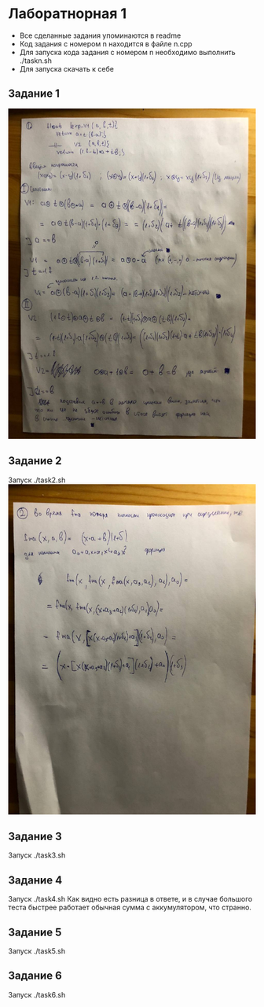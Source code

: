 # Лаборатнорная 1

- Все сделанные задания упоминаются в readme
- Код задания с номером n находится в файле n.cpp
- Для запуска кода задания с номером n необходимо выполнить ./taskn.sh
- Для запуска скачать к себе

## Задание 1
![](/images/task1.jpg)

## Задание 2
Запуск ./task2.sh
![](/images/task2.jpg)

## Задание 3
Запуск ./task3.sh

## Задание 4
Запуск ./task4.sh
Как видно есть разница в ответе, и в случае большого теста быстрее работает обычная сумма с аккумулятором, что странно.

## Задание 5
Запуск ./task5.sh

## Задание 6
Запуск ./task6.sh